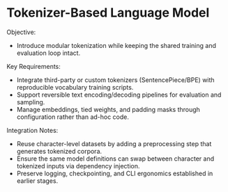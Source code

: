 # Tokenizer-Based Language Model

Objective:
- Introduce modular tokenization while keeping the shared training and evaluation loop intact.

Key Requirements:
- Integrate third-party or custom tokenizers (SentencePiece/BPE) with reproducible vocabulary training scripts.
- Support reversible text encoding/decoding pipelines for evaluation and sampling.
- Manage embeddings, tied weights, and padding masks through configuration rather than ad-hoc code.

Integration Notes:
- Reuse character-level datasets by adding a preprocessing step that generates tokenized corpora.
- Ensure the same model definitions can swap between character and tokenized inputs via dependency injection.
- Preserve logging, checkpointing, and CLI ergonomics established in earlier stages.
